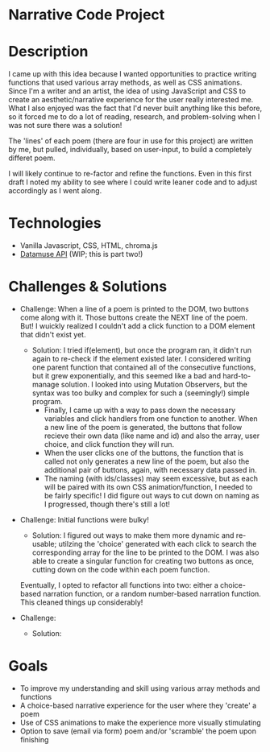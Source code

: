 # Narrative Code Project


# Description
I came up with this idea because I wanted opportunities to practice writing functions that used various array methods, as well as CSS animations. Since I'm a writer and an artist, the idea of using JavaScript and CSS to create an aesthetic/narrative experience for the user really interested me. What I also enjoyed was the fact that I'd never built anything like this before, so it forced me to do a lot of reading, research, and problem-solving when I was not sure there was a solution!

The 'lines' of each poem (there are four in use for this project) are written by me, but pulled, individually, based on user-input, to build a completely differet poem.

I will likely continue to re-factor and refine the functions. Even in this first draft I noted my ability to see where I could write leaner code and to adjust accordingly as I went along. 


# Technologies
- Vanilla Javascript, CSS, HTML, chroma.js
- [Datamuse API](https://www.datamuse.com/api/) (WIP; this is part two!)

# Challenges & Solutions
- Challenge: When a line of a poem is printed to the DOM, two buttons come along with it. Those buttons create the NEXT line of the poem. But! I wuickly realized I couldn't add a click function to a DOM element that didn't exist yet.
    - Solution: I tried if(element), but once the program ran, it didn't run again to re-check if the element existed later. I considered writing one parent function that contained all of the consecutive functions, but it grew exponentially, and this seemed like a bad and hard-to-manage solution. I looked into using Mutation Observers, but the syntax was too bulky and complex for such a (seemingly!) simple program. 
        - Finally, I came up with a way to pass down the necessary variables and click handlers from one function to another. When a new line of the poem is generated, the buttons that follow recieve their own data (like name and id) and also the array, user choice, and click function they will run. 
        - When the user clicks one of the buttons, the function that is called not only generates a new line of the poem, but also the additional pair of buttons, again, with necessary data passed in. 
        - The naming (with ids/classes) may seem excessive, but as each will be paired with its own CSS animation/function, I needed to be fairly specific! I did figure out ways to cut down on naming as I progressed, though there's still a lot!

- Challenge: Initial functions were bulky!
    - Solution: I figured out ways to make them more dynamic and re-usable; utilzing the 'choice' generated with each click to search the corresponding array for the line to be printed to the DOM. I was also able to create a singular function for creating two buttons as once, cutting down on the code within each poem function.

    Eventually, I opted to refactor all functions into two: either a choice-based narration function, or a random number-based narration function. This cleaned things up considerably!

- Challenge: 
    - Solution: 


# Goals
- To improve my understanding and skill using various array methods and functions
- A choice-based narrative experience for the user where they 'create' a poem
- Use of CSS animations to make the experience more visually stimulating
- Option to save (email via form) poem and/or 'scramble' the poem upon finishing

